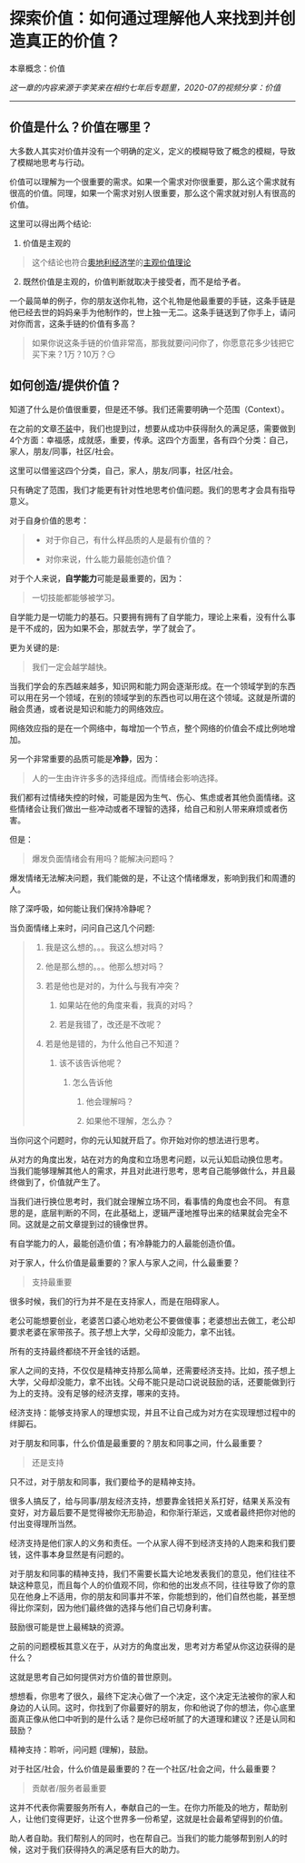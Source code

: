 # 探索价值：如何通过理解他人来找到并创造真正的价值？

本章概念：价值

*这一章的内容来源于李笑来在相约七年后专题里，2020-07的视频分享：价值*

---

## 价值是什么？价值在哪里？

大多数人其实对价值并没有一个明确的定义，定义的模糊导致了概念的模糊，导致了模糊地思考与行动。

价值可以理解为一个很重要的需求。如果一个需求对你很重要，那么这个需求就有很高的价值。同理，如果一个需求对别人很重要，那么这个需求就对别人有很高的价值。

这里可以得出两个结论:

1. 价值是主观的

> 这个结论也符合[奧地利经济学](https://zh.wikipedia.org/wiki/%E5%A5%A7%E5%9C%B0%E5%88%A9%E5%AD%B8%E6%B4%BE)的[主观价值理论](https://zh.wikipedia.org/wiki/%E4%B8%BB%E8%A7%80%E5%83%B9%E5%80%BC%E7%90%86%E8%AB%96)

2. 既然价值是主观的，价值判断就取决于接受者，而不是给予者。

一个最简单的例子，你的朋友送你礼物，这个礼物是他最重要的手链，这条手链是他已经去世的妈妈亲手为他制作的，世上独一无二。这条手链送到了你手上，请问对你而言，这条手链的价值有多高？

> 如果你说这条手链的价值非常高，那我就要问问你了，你愿意花多少钱把它买下来？1万？10万？😏

## 如何创造/提供价值？

知道了什么是价值很重要，但是还不够。我们还需要明确一个范围（Context）。

在之前的文章[不装](https://github.com/ericlee1778/writing/blob/main/chinese/%E7%AC%94%E8%AE%B0%20-%20%E7%9B%B8%E7%BA%A6%E4%B8%83%E5%B9%B4%E5%90%8E%20(%E8%A7%86%E9%A2%91%E8%AF%BE%E7%A8%8B%E6%9D%A5%E6%BA%90%E4%BA%8E%E6%9D%8E%E7%AC%91%E6%9D%A5%E8%80%81%E5%B8%88)/1.%E4%B8%8D%E8%A3%85.md)中，我们也提到过，想要从成功中获得耐久的满足感，需要做到4个方面：幸福感，成就感，重要，传承。这四个方面里，各有四个分类：自己，家人，朋友/同事，社区/社会。

这里可以借鉴这四个分类，自己，家人，朋友/同事，社区/社会。

只有确定了范围，我们才能更有针对性地思考价值问题。我们的思考才会具有指导意义。

对于自身价值的思考：

> * 对于你自己，有什么样品质的人是最有价值的？
>
> * 对你来说，什么能力最能创造价值？



对于个人来说，**自学能力**可能是最重要的，因为：

> 一切技能都能够被学习。

自学能力是一切能力的基石。只要拥有拥有了自学能力，理论上来看，没有什么事是干不成的，因为如果不会，那就去学，学了就会了。

更为关键的是:

> 我们一定会越学越快。

当我们学会的东西越来越多，知识网和能力网会逐渐形成。在一个领域学到的东西可以用在另一个领域，在别的领域学到的东西也可以用在这个领域。这就是所谓的融会贯通，或者说是知识和能力的网络效应。

网络效应指的是在一个网络中，每增加一个节点，整个网络的价值会不成比例地增加。

另一个非常重要的品质可能是**冷静**，因为：

> 人的一生由许许多多的选择组成。而情绪会影响选择。

我们都有过情绪失控的时候，可能是因为生气、伤心、焦虑或者其他负面情绪。这些情绪会让我们做出一些冲动或者不理智的选择，给自己和别人带来麻烦或者伤害。

但是：

> 爆发负面情绪会有用吗？能解决问题吗？

爆发情绪无法解决问题，我们能做的是，不让这个情绪爆发，影响到我们和周遭的人。

除了深呼吸，如何能让我们保持冷静呢？

当负面情绪上来时，问问自己这几个问题:

> 1. 我是这么想的。。。我这么想对吗？
>
> 2. 他是那么想的。。。他那么想对吗？
>
> 3. 若是他也是对的，为什么与我有冲突？
>
>	    1. 如果站在他的角度来看，我真的对吗？
>
>	    2. 若是我错了，改还是不改呢？
>
> 4. 若是他是错的，为什么他自己不知道？
>
>	    1. 该不该告诉他呢？
>
>		    1. 怎么告诉他
> 
>			    1. 他会理解吗？
>
>			    2. 如果他不理解，怎么办？

当你问这个问题时，你的元认知就开启了。你开始对你的想法进行思考。

从对方的角度出发，站在对方的角度和立场思考问题，以元认知启动换位思考。
当我们能够理解其他人的需求，并且对此进行思考，思考自己能够做什么，并且最终做到了，价值就产生了。

当我们进行换位思考时，我们就会理解立场不同，看事情的角度也会不同。
有意思的是，底层判断的不同，在此基础上，逻辑严谨地推导出来的结果就会完全不同。这就是之前文章提到过的镜像世界。

有自学能力的人，最能创造价值；有冷静能力的人最能创造价值。


对于家人，什么价值是最重要的？家人与家人之间，什么最重要？

> 支持最重要

很多时候，我们的行为并不是在支持家人，而是在阻碍家人。

老公可能想要创业，老婆苦口婆心地劝老公不要做傻事；老婆想出去做工，老公却要求老婆在家带孩子。孩子想上大学，父母却没能力，拿不出钱。

所有的支持最终都绕不开金钱的话题。

家人之间的支持，不仅仅是精神支持那么简单，还需要经济支持。比如，孩子想上大学，父母却没能力，拿不出钱。父母不能只是动口说说鼓励的话，还要能做到行为上的支持。没有足够的经济支撑，哪来的支持。

经济支持：能够支持家人的理想实现，并且不让自己成为对方在实现理想过程中的绊脚石。

对于朋友和同事，什么价值是最重要的？朋友和同事之间，什么最重要？

> 还是支持

只不过，对于朋友和同事，我们要给予的是精神支持。

很多人搞反了，给与同事/朋友经济支持，想要靠金钱把关系打好，结果关系没有变好，对方最后要不是觉得被你无形胁迫，和你渐行渐远，又或者最终把你对他的付出变得理所当然。

经济支持是他们家人的义务和责任。一个从家人得不到经济支持的人跑来和我们要钱，这件事本身显然是有问题的。

对于朋友和同事的精神支持，我们不需要长篇大论地发表我们的意见，他们往往不缺这种意见，而且每个人的价值观不同，你和他的出发点不同，往往导致了你的意见在他身上不适用，你的朋友和同事并不笨，你能想到的，他们自然也能，甚至想得比你深刻，因为他们最终做的选择与他们自己切身利害。

鼓励很可能是世上最稀缺的资源。

之前的问题模板其意义在于，从对方的角度出发，思考对方希望从你这边获得的是什么？

这就是思考自己如何提供对方价值的普世原则。

想想看，你思考了很久，最终下定决心做了一个决定，这个决定无法被你的家人和身边的人认同。这时，你找到了你最要好的朋友，你和他说了你的想法，你心底里面真正像从他口中听到的是什么话？是你已经听腻了的大道理和建议？还是认同和鼓励？

精神支持：聆听，问问题 (理解)，鼓励。

对于社区/社会，什么价值是最重要的？在一个社区/社会之间，什么最重要？

> 贡献者/服务者最重要

这并不代表你需要服务所有人，奉献自己的一生。在你力所能及的地方，帮助别人，让他们变得更好，让这个世界多一份希望，这就是社会最希望得到的价值。

助人者自助。我们帮别人的同时，也在帮自己。当我们的能力能够帮到别人的时候，这对于我们获得持久的满足感有巨大的助力。
